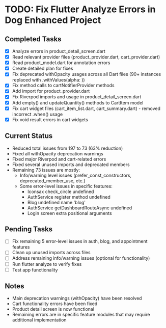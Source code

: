 # TODO: Fix Flutter Analyze Errors in Dog Enhanced Project

## Completed Tasks
- [x] Analyze errors in product_detail_screen.dart
- [x] Read relevant provider files (product_provider.dart, cart_provider.dart)
- [x] Read product_model.dart for annotation errors
- [x] Create detailed plan for fixes
- [x] Fix deprecated withOpacity usages across all Dart files (90+ instances replaced with .withValues(alpha: ))
- [x] Fix method calls to cartNotifierProvider methods
- [x] Add import for product_provider.dart
- [x] Fix Riverpod imports and usage in product_detail_screen.dart
- [x] Add empty() and updateQuantity() methods to CartItem model
- [x] Fix cart widget files (cart_item_list.dart, cart_summary.dart) - removed incorrect .when() usage
- [x] Fix void result errors in cart widgets

## Current Status
- Reduced total issues from 197 to 73 (63% reduction)
- Fixed all withOpacity deprecation warnings
- Fixed major Riverpod and cart-related errors
- Fixed several unused imports and deprecated members
- Remaining 73 issues are mostly:
  - Info/warning level issues (prefer_const_constructors, deprecated_member_use, etc.)
  - Some error-level issues in specific features:
    - Iconsax check_circle undefined
    - AuthService register method undefined
    - Blog undefined name 'blog'
    - AuthService getDashboardRouteAsync undefined
    - Login screen extra positional arguments

## Pending Tasks
- [ ] Fix remaining 5 error-level issues in auth, blog, and appointment features
- [ ] Clean up unused imports across files
- [ ] Address remaining info/warning issues (optional for functionality)
- [ ] Run flutter analyze to verify fixes
- [ ] Test app functionality

## Notes
- Main deprecation warnings (withOpacity) have been resolved
- Cart functionality errors have been fixed
- Product detail screen is now functional
- Remaining errors are in specific feature modules that may require additional implementation
